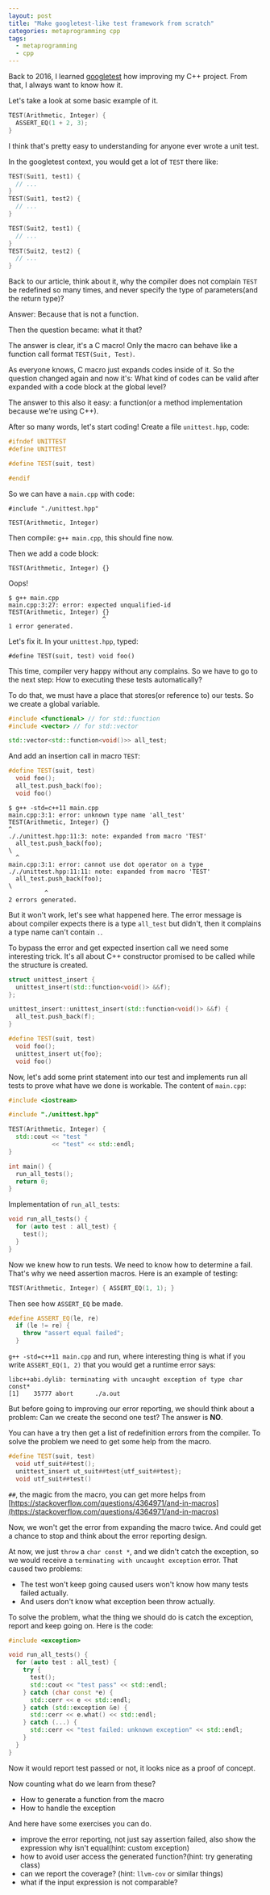 ```yaml
---
layout: post
title: "Make googletest-like test framework from scratch"
categories: metaprogramming cpp
tags:
  - metaprogramming
  - cpp
---
```


Back to 2016, I learned [googletest](https://github.com/google/googletest) how improving my C++ project. From that, I always want to know how it.

Let's take a look at some basic example of it.
```cpp
TEST(Arithmetic, Integer) {
  ASSERT_EQ(1 + 2, 3);
}
```

I think that's pretty easy to understanding for anyone ever wrote a unit test.

In the googletest context, you would get a lot of `TEST` there like:
```cpp
TEST(Suit1, test1) {
  // ...
}
TEST(Suit1, test2) {
  // ...
}

TEST(Suit2, test1) {
  // ...
}
TEST(Suit2, test2) {
  // ...
}
```

Back to our article, think about it, why the compiler does not complain `TEST` be redefined so many times, and never specify the type of parameters(and the return type)?

Answer: Because that is not a function.

Then the question became: what it that?

The answer is clear, it's a C macro! Only the macro can behave like a function call format `TEST(Suit, Test)`.

As everyone knows, C macro just expands codes inside of it. So the question changed again and now it's: What kind of codes can be valid after expanded with a code block at the global level?

The answer to this also it easy: a function(or a method implementation because we're using C++).

After so many words, let's start coding! Create a file `unittest.hpp`, code:
```cpp
#ifndef UNITTEST
#define UNITTEST

#define TEST(suit, test)

#endif
```

So we can have a `main.cpp` with code:
```
#include "./unittest.hpp"

TEST(Arithmetic, Integer)
```

Then compile: `g++ main.cpp`, this should fine now.

Then we add a code block:
```
TEST(Arithmetic, Integer) {}
```

Oops!

```
$ g++ main.cpp
main.cpp:3:27: error: expected unqualified-id
TEST(Arithmetic, Integer) {}
                          ^
1 error generated.
```

Let's fix it. In your `unittest.hpp`, typed:
```
#define TEST(suit, test) void foo()
```

This time, compiler very happy without any complains. So we have to go to the next step: How to executing these tests automatically?

To do that, we must have a place that stores(or reference to) our tests. So we create a global variable.
```cpp
#include <functional> // for std::function
#include <vector> // for std::vector

std::vector<std::function<void()>> all_test;
```

And add an insertion call in macro `TEST`:
```cpp
#define TEST(suit, test)                                                       \
  void foo();                                                                  \
  all_test.push_back(foo);                                                     \
  void foo()
```

```
$ g++ -std=c++11 main.cpp
main.cpp:3:1: error: unknown type name 'all_test'
TEST(Arithmetic, Integer) {}
^
././unittest.hpp:11:3: note: expanded from macro 'TEST'
  all_test.push_back(foo);                                                     \
  ^
main.cpp:3:1: error: cannot use dot operator on a type
././unittest.hpp:11:11: note: expanded from macro 'TEST'
  all_test.push_back(foo);                                                     \
          ^
2 errors generated.
```
But it won't work, let's see what happened here. The error message is about compiler expects there is a type `all_test` but didn't, then it complains a type name can't contain `.`.

To bypass the error and get expected insertion call we need some interesting trick. It's all about C++ constructor promised to be called while the structure is created.
```cpp
struct unittest_insert {
  unittest_insert(std::function<void()> &&f);
};

unittest_insert::unittest_insert(std::function<void()> &&f) {
  all_test.push_back(f);
}

#define TEST(suit, test)                                                       \
  void foo();                                                                  \
  unittest_insert ut{foo};                                                     \
  void foo()
```

Now, let's add some print statement into our test and implements run all tests to prove what have we done is workable. The content of `main.cpp`:
```cpp
#include <iostream>

#include "./unittest.hpp"

TEST(Arithmetic, Integer) {
  std::cout << "test "
            << "test" << std::endl;
}

int main() {
  run_all_tests();
  return 0;
}
```

Implementation of `run_all_tests`:
```cpp
void run_all_tests() {
  for (auto test : all_test) {
    test();
  }
}
```

Now we knew how to run tests. We need to know how to determine a fail.
That's why we need assertion macros. Here is an example of testing:
```cpp
TEST(Arithmetic, Integer) { ASSERT_EQ(1, 1); }
```

Then see how `ASSERT_EQ` be made.
```cpp
#define ASSERT_EQ(le, re)                                                      \
  if (le != re) {                                                              \
    throw "assert equal failed";                                               \
  }
```

`g++ -std=c++11 main.cpp` and run, where interesting thing is what if you write `ASSERT_EQ(1, 2)` that you would get a runtime error says:
```
libc++abi.dylib: terminating with uncaught exception of type char const*
[1]    35777 abort      ./a.out
```

But before going to improving our error reporting, we should think about a problem: Can we create the second one test? The answer is __NO__.

You can have a try then get a list of redefinition errors from the compiler. To solve the problem we need to get some help from the macro.
```cpp
#define TEST(suit, test)                                                       \
  void utf_suit##test();                                                       \
  unittest_insert ut_suit##test{utf_suit##test};                               \
  void utf_suit##test()
```
`##`, the magic from the macro, you can get more helps from [https://stackoverflow.com/questions/4364971/and-in-macros](https://stackoverflow.com/questions/4364971/and-in-macros)

Now, we won't get the error from expanding the macro twice. And could get a chance to stop and think about the error reporting design.

At now, we just `throw` a `char const *`, and we didn't catch the exception, so we would receive a `terminating with uncaught exception` error. That caused two problems:
- The test won't keep going caused users won't know how many tests failed actually.
- And users don't know what exception been throw actually.

To solve the problem, what the thing we should do is catch the exception, report and keep going on. Here is the code:
```cpp
#include <exception>

void run_all_tests() {
  for (auto test : all_test) {
    try {
      test();
      std::cout << "test pass" << std::endl;
    } catch (char const *e) {
      std::cerr << e << std::endl;
    } catch (std::exception &e) {
      std::cerr << e.what() << std::endl;
    } catch (...) {
      std::cerr << "test failed: unknown exception" << std::endl;
    }
  }
}
```

Now it would report test passed or not, it looks nice as a proof of concept.

Now counting what do we learn from these?
- How to generate a function from the macro
- How to handle the exception

And here have some exercises you can do.
- improve the error reporting, not just say assertion failed, also show the expression why isn't equal(hint: custom exception)
- how to avoid user access the generated function?(hint: try generating class)
- can we report the coverage? (hint: `llvm-cov` or similar things)
- what if the input expression is not comparable?
